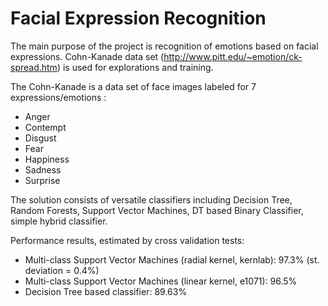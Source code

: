Facial Expression Recognition
=============================

The main purpose of the project is recognition of emotions based on facial expressions. Cohn-Kanade data set 
(http://www.pitt.edu/~emotion/ck-spread.htm) is used for explorations and training.

The Cohn-Kanade is a data set of face images labeled for 7 expressions/emotions :
* Anger
* Contempt
* Disgust
* Fear
* Happiness
* Sadness
* Surprise

The solution consists of versatile classifiers including Decision Tree, Random Forests, Support Vector Machines, DT based Binary Classifier, simple hybrid classifier.

Performance results, estimated by cross validation tests: 

* Multi-class Support Vector Machines (radial kernel, kernlab): 97.3% (st. deviation = 0.4%)
* Multi-class Support Vector Machines (linear kernel, e1071): 96.5%
* Decision Tree based classifier: 89.63% 
